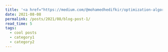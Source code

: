 ```yaml
---
title: '<a href="https://medium.com/@mohamedhedifkir/optimization-algorithms-b4fd89c995f6">Optimization algorithms</a>'
date: 2021-08-08
permalink: /posts/2021/08/blog-post-1/
read_time: 5
tags:
  - cool posts
  - category1
  - category2
---
```

